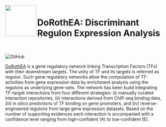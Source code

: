 <img src="https://github.com/saezlab/dorothea/raw/master/man/figures/agent_logo.png" align="left" height="100">

# DoRothEA: Discriminant Regulon Expression Analysis 

<br />

<!-- badges: start -->
![GitHub](https://img.shields.io/github/license/saezlab/dorothea)
<!-- badges: end -->

[DoRothEA](https://saezlab.github.io/dorothea/) is a gene regulatory network linking Transcription Factors (TFs) with their downstream targets. The unity of TF 
and its targets is referred as regulon. Such gene regulatory networks allow the computation of TF-activities from gene expression data by enrichment analysis 
using the regulons as underlying gene-sets. The network has been build integrating TF-target interactions from four different strategies: (i) manually curated 
interaction repositories, (ii) interactions derived from ChIP-seq binding data, (iii) in silico predictions of TF binding on gene promoters, and (iv) 
reverse-engineered regulons from large gene expression datasets. Based on the number of supporting evidences each interaction is accompanied with a confidence 
level ranging from high-confident (A) to low-confident (E).

